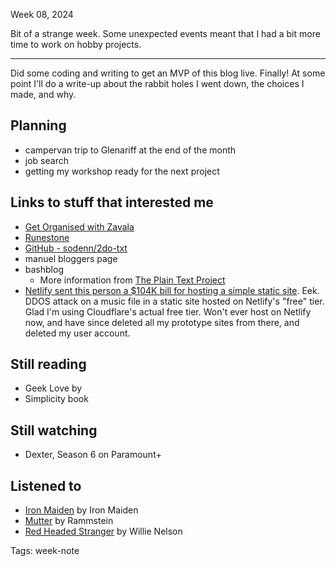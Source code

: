 Week 08, 2024

Bit of a strange week. Some unexpected events meant that I had a bit more time to work on hobby projects.

---

Did some coding and writing to get an MVP of this blog live. Finally! At some point I'll do a write-up about the rabbit holes I went down, the choices I made, and why.

## Planning

-   campervan trip to Glenariff at the end of the month
-   job search
-   getting my workshop ready for the next project

## Links to stuff that interested me

-   [Get Organised with Zavala](https://zavala.vincode.io)
-   [Runestone](https://runestone.app/)
-   [GitHub - sodenn/2do-txt](https://github.com/sodenn/2do-txt)
-   manuel bloggers page
-   bashblog
    -   More information from [The Plain Text Project](https://plaintextproject.online/articles/2021/05/04/bashblog.html)
- [Netlify sent this person a $104K bill for hosting a simple static site](https://www.reddit.com/r/webdev/comments/1b14bty/netlify_just_sent_me_a_104k_bill_for_a_simple/). Eek. DDOS attack on a music file in a static site hosted on Netlify's "free" tier. Glad I'm using Cloudflare's actual free tier. Won't ever host on Netlify now, and have since deleted all my prototype sites from there, and deleted my user account. 

## Still reading

-   Geek Love by
-   Simplicity book

## Still watching

-   Dexter, Season 6 on Paramount+

## Listened to

-   [Iron Maiden](https://songwhip.com/iron-maiden/ironmaiden2015remaster) by Iron Maiden
-   [Mutter](https://songwhip.com/rammstein/mutter-2001) by Rammstein
-   [Red Headed Stranger](https://songwhip.com/willie-nelson/red-headed-stranger) by Willie Nelson


Tags: week-note
